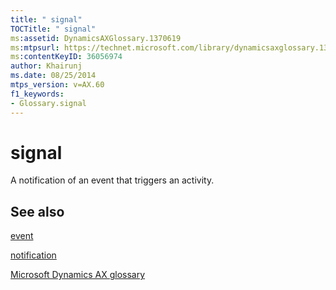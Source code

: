 ```yaml
---
title: " signal"
TOCTitle: " signal"
ms:assetid: DynamicsAXGlossary.1370619
ms:mtpsurl: https://technet.microsoft.com/library/dynamicsaxglossary.1370619(v=AX.60)
ms:contentKeyID: 36056974
author: Khairunj
ms.date: 08/25/2014
mtps_version: v=AX.60
f1_keywords:
- Glossary.signal
---
```


# signal

A notification of an event that triggers an activity.

## See also

[event](event.md)

[notification](notification.md)

[Microsoft Dynamics AX glossary](glossary/microsoft-dynamics-ax-glossary.md)

  


